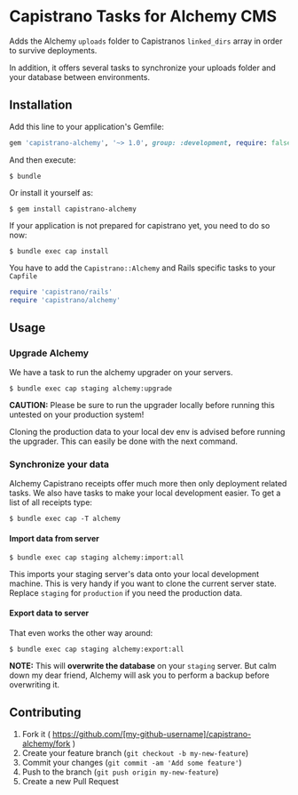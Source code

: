 # Capistrano Tasks for Alchemy CMS

Adds the Alchemy `uploads` folder to Capistranos `linked_dirs` array in order to survive deployments.

In addition, it offers several tasks to synchronize your uploads folder and your database between environments.


## Installation

Add this line to your application's Gemfile:

```ruby
gem 'capistrano-alchemy', '~> 1.0', group: :development, require: false
```

And then execute:

    $ bundle

Or install it yourself as:

    $ gem install capistrano-alchemy

If your application is not prepared for capistrano yet, you need to do so now:

    $ bundle exec cap install

You have to add the `Capistrano::Alchemy` and Rails specific tasks to your `Capfile`

```ruby
require 'capistrano/rails'
require 'capistrano/alchemy'
```

## Usage


### Upgrade Alchemy

We have a task to run the alchemy upgrader on your servers.

```shell
$ bundle exec cap staging alchemy:upgrade
```

**CAUTION:** Please be sure to run the upgrader locally before running this untested on your production system!

Cloning the production data to your local dev env is advised before running the upgrader. This can easily be done with
the next command.

### Synchronize your data

Alchemy Capistrano receipts offer much more then only deployment related tasks. We also have tasks to make your local development easier. To get a list of all receipts type:

```shell
$ bundle exec cap -T alchemy
```

#### Import data from server

```shell
$ bundle exec cap staging alchemy:import:all
```

This imports your staging server's data onto your local development machine. This is very handy if you want to clone the current server state. Replace `staging` for `production` if you need the production data.

#### Export data to server

That even works the other way around:

```shell
$ bundle exec cap staging alchemy:export:all
```

**NOTE:** This will **overwrite the database** on your `staging` server. But calm down my dear friend, Alchemy will ask you to perform a backup before overwriting it.

## Contributing

1. Fork it ( https://github.com/[my-github-username]/capistrano-alchemy/fork )
2. Create your feature branch (`git checkout -b my-new-feature`)
3. Commit your changes (`git commit -am 'Add some feature'`)
4. Push to the branch (`git push origin my-new-feature`)
5. Create a new Pull Request
